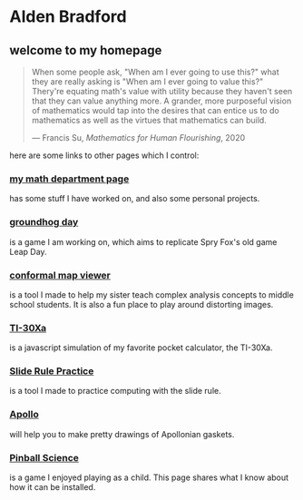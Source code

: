 # Alden Bradford

## welcome to my homepage

> When some people ask, "When am I ever going to use this?" what they are really asking is "When am I ever going to value this?" Thery're equating math's value with utility because they haven't seen that they can value anything more. A grander, more purposeful vision of mathematics would tap into the desires that can entice us to do mathematics as well as the virtues that mathematics can build.
> 
> — Francis Su, *Mathematics for Human Flourishing*, 2020


here are some links to other pages which I control:

### [my math department page](http://math.purdue.edu/~bradfoa/)

has some stuff I have worked on, and also some personal projects.

### [groundhog day](http://aldenmb.github.io/GroundhogDay)

is a game I am working on, which aims to replicate Spry Fox's old game Leap Day.

### [conformal map viewer](http://aldenmb.github.io/ConformalMapViewer)

is a tool I made to help my sister teach complex analysis concepts to middle school students. It is also a fun place to play around distorting images.

### [TI-30Xa](http://aldenmb.github.io/calculator_emulator)

is a javascript simulation of my favorite pocket calculator, the TI-30Xa.

### [Slide Rule Practice](https://aldenmb.github.io/SlideRulePractice/)

is a tool I made to practice computing with the slide rule.

### [Apollo](https://aldenmb.github.io/Apollo/)

will help you to make pretty drawings of Apollonian gaskets.

### [Pinball Science](pinball_science)

is a game I enjoyed playing as a child. This page shares what I know about how it can be installed.